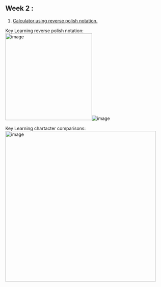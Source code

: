 ## Week 2 :
1. [Calculator using reverse polish notation.](https://github.com/D1935827V/Dane/blob/gh-pages/calculator.java)

Key Learning reverse polish notation:<img width="272" alt="image" src="https://user-images.githubusercontent.com/54718367/162457221-3b3fce59-2d4a-4ecd-a119-4844a258dd51.png">![image](https://user-images.githubusercontent.com/54718367/162457688-44857d51-9d3b-4027-9cd8-43b1843a5832.png)

Key Learning chartacter comparisons: <img width="472" alt="image" src="https://user-images.githubusercontent.com/54718367/162457993-da4a4dbc-395a-4c4d-a32f-ce639f73e2dd.png">